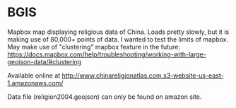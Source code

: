 # BGIS
Mapbox map displaying religious data of China. Loads pretty slowly, but it is making use of 80,000+ points of data. I wanted to test the limits of mapbox. May make use of "clustering" mapbox feature in the future: https://docs.mapbox.com/help/troubleshooting/working-with-large-geojson-data/#clustering

Available online at http://www.chinareligionatlas.com.s3-website-us-east-1.amazonaws.com/

Data file (religion2004.geojson) can only be found on amazon site.
